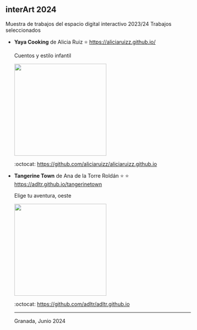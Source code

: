 ## interArt 2024

Muestra de trabajos del espacio digital interactivo 2023/24 Trabajos seleccionados



* **Yaya Cooking** de Alicia Ruiz :star: https://aliciaruizz.github.io/

  Cuentos y estilo infantil

    <img src="https://github.com/aliciaruizz/aliciaruizz.github.io/raw/main/menu.png" width="250" >

  :octocat:  https://github.com/aliciaruizz/aliciaruizz.github.io
  

* **Tangerine Town** de Ana de la Torre Roldán :star: :star: https://adltr.github.io/tangerinetown

  Elige tu aventura, oeste
  
    <img src="https://github.com/adltr/adltr.github.io/raw/main/logotipo.PNG" width="250" >

  :octocat:  https://github.com/adltr/adltr.github.io




  
  ----
  
  
  Granada, Junio 2024
  
